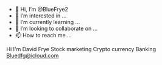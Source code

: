 - 👋 Hi, I’m @BlueFrye2
- 👀 I’m interested in ...
- 🌱 I’m currently learning ...
- 💞️ I’m looking to collaborate on ...
- 📫 How to reach me ...

<!---
BlueFrye2/BlueFrye2 is a ✨ special ✨ repository because its `README.md` (this file) appears on your GitHub profile.
You can click the Preview link to take a look at your changes.
--->
Hi I'm David Frye
Stock marketing 
Crypto currency 
Banking 
Bluedfg@icloud.com
